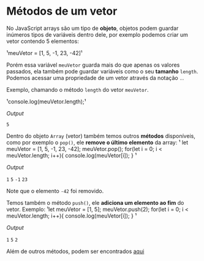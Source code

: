 # Métodos de um vetor

No JavaScript arrays são um tipo de **objeto**, objetos podem guardar inúmeros tipos de variáveis dentro dele, por exemplo podemos criar um vetor contendo 5 elementos:

¹meuVetor = [1, 5, -1, 23, -42]¹

Porém essa variável ```meuVetor``` guarda mais do que apenas os valores passados, ela também pode guardar variáveis como o seu **tamanho** ```length```. Podemos acessar uma propriedade de um vetor através da notação ```.```.

Exemplo, chamando o método ```length``` do vetor ```meuVetor```.

¹console.log(meuVetor.length);¹

*Output*

```5```

Dentro do objeto ```Array``` (vetor) também temos outros **métodos** disponíveis, como por exemplo o ```pop()```, ele **remove o último elemento** da array:
¹
let meuVetor = [1, 5, -1, 23, -42];
meuVetor.pop();
for(let i = 0; i < meuVetor.length; i++){
    console.log(meuVetor[i]);
}
¹

*Output*

```1```
```5```
```-1```
```23```

Note que o elemento ```-42``` foi removido.

Temos também o método ```push()```, ele **adiciona um elemento ao fim** do vetor. Exemplo:
¹let meuVetor = [1, 5];
meuVetor.push(2);
for(let i = 0; i < meuVetor.length; i++){
    console.log(meuVetor[i]);
}
¹

*Output*

```1```
```5```
```2```

Além de outros métodos, podem ser encontrados [aqui](https://developer.mozilla.org/pt-BR/docs/Web/JavaScript/Reference/Global_Objects/Array)




